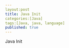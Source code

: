```yaml
---
layout:post
title: Java Init
categories:[Java]
tags:[Java, java, language]
published: true
---
```


Java Init